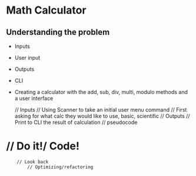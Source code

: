 # Math Calculator

## Understanding the problem
- Inputs
- User input
- Outputs
- CLI
- Creating a calculator with the add, sub, div, multi, modulo methods and a user interface



  // Inputs
  // Using Scanner to take an initial user menu command
  // First asking for what calc they would like to use, basic, scientific
  //  Outputs
  // Print to CLI the result of calculation
  // pseudocode

#  // Do it!/ Code!

        // Look back
            // Optimizing/refactoring
